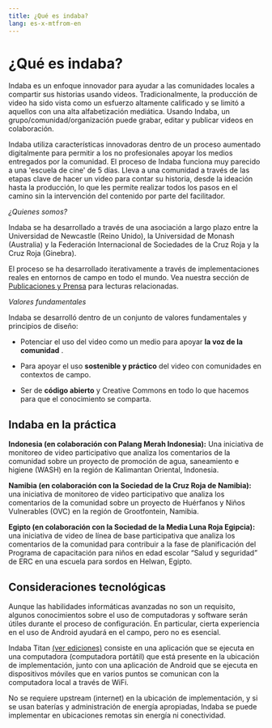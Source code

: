```yaml
---
title: ¿Qué es indaba?
lang: es-x-mtfrom-en
---
```

<ReadTime/> 

# ¿Qué es indaba?  

<Leader> 

 Indaba es un enfoque innovador para ayudar a las comunidades locales a compartir sus historias usando videos. Tradicionalmente, la producción de video ha sido vista como un esfuerzo altamente calificado y se limitó a aquellos con una alta alfabetización mediática. Usando Indaba, un grupo/comunidad/organización puede grabar, editar y publicar videos en colaboración.  

<!-- Indaba is a process to support collaborative film-making by non-professionals. It supports the entire process from commissioning content, helping contributors capture high value content, to creating edits \(stories\) representing their narratives. --> 

 Indaba utiliza características innovadoras dentro de un proceso aumentado digitalmente para permitir a los no profesionales apoyar los medios entregados por la comunidad. El proceso de Indaba funciona muy parecido a una &#39;escuela de cine&#39; de 5 días. Lleva a una comunidad a través de las etapas clave de hacer un video para contar su historia, desde la ideación hasta la producción, lo que les permite realizar todos los pasos en el camino sin la intervención del contenido por parte del facilitador.  

<el-divider content-position="left"> <i class="el-icon-user"/>¿Quienes somos?</i> </el-divider> 

 Indaba se ha desarrollado a través de una asociación a largo plazo entre la Universidad de Newcastle (Reino Unido), la Universidad de Monash (Australia) y la Federación Internacional de Sociedades de la Cruz Roja y la Cruz Roja (Ginebra).  

 El proceso se ha desarrollado iterativamente a través de implementaciones reales en entornos de campo en todo el mundo. Vea nuestra sección de <a href="/es/guide/pubs/">Publicaciones y Prensa</a> para lecturas relacionadas.  

<el-divider content-position="left"> <i class="el-icon-trophy"/>Valores fundamentales</i> </el-divider> 

 Indaba se desarrolló dentro de un conjunto de valores fundamentales y principios de diseño:  

<ul><li> Potenciar el uso del video como un medio para apoyar <strong>la voz de la comunidad</strong> . </li></ul> 
<ul><li> Para apoyar el uso <strong>sostenible y práctico</strong> del video con comunidades en contextos de campo. </li></ul> 
<ul><li> Ser de <strong>código abierto</strong> y Creative Commons en todo lo que hacemos para que el conocimiento se comparta. </li></ul> 

</Leader> 

## Indaba en la práctica  

 <strong>Indonesia (en colaboración con Palang Merah Indonesia):</strong> Una iniciativa de monitoreo de video participativo que analiza los comentarios de la comunidad sobre un proyecto de promoción de agua, saneamiento e higiene (WASH) en la región de Kalimantan Oriental, Indonesia.  

<YouTube id="6N8y-uMrMe8"/> 

 <strong>Namibia (en colaboración con la Sociedad de la Cruz Roja de Namibia):</strong> una iniciativa de monitoreo de video participativo que analiza los comentarios de la comunidad sobre un proyecto de Huérfanos y Niños Vulnerables (OVC) en la región de Grootfontein, Namibia.  

<YouTube id="n7yMINp1dCQ"/> 

 <strong>Egipto (en colaboración con la Sociedad de la Media Luna Roja Egipcia):</strong> una iniciativa de video de línea de base participativa que analiza los comentarios de la comunidad para contribuir a la fase de planificación del Programa de capacitación para niños en edad escolar “Salud y seguridad” de ERC en una escuela para sordos en Helwan, Egipto.  

<YouTube id="KNRztuM_J8Q"/> 

## Consideraciones tecnológicas  

 Aunque las habilidades informáticas avanzadas no son un requisito, algunos conocimientos sobre el uso de computadoras y software serán útiles durante el proceso de configuración. En particular, cierta experiencia en el uso de Android ayudará en el campo, pero no es esencial.  

 Indaba Titan <a href="/es/guide/editions/">(ver ediciones)</a> consiste en una aplicación que se ejecuta en una computadora (computadora portátil) que está presente en la ubicación de implementación, junto con una aplicación de Android que se ejecuta en dispositivos móviles que en varios puntos se comunican con la computadora local a través de WiFi.  

 No se requiere upstream (internet) en la ubicación de implementación, y si se usan baterías y administración de energía apropiadas, Indaba se puede implementar en ubicaciones remotas sin energía ni conectividad.  
